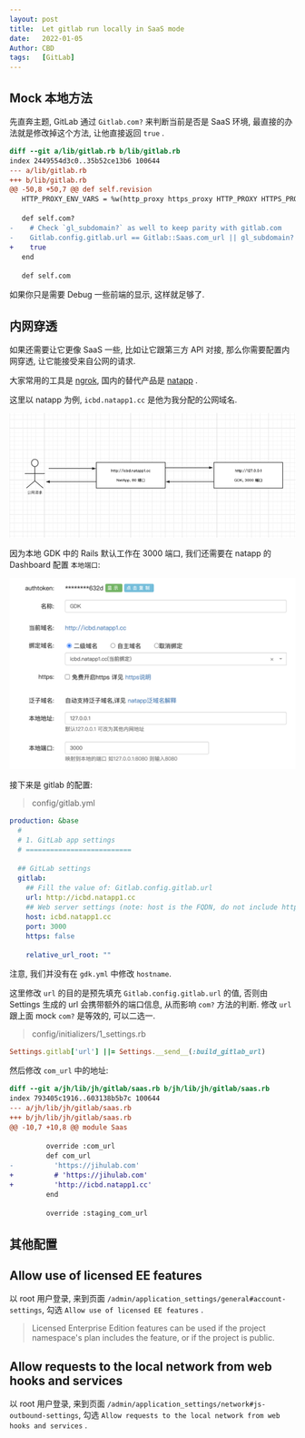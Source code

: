 ```yaml
---
layout: post
title:  Let gitlab run locally in SaaS mode 
date:   2022-01-05
Author: CBD
tags:   [GitLab]
---
```


## Mock 本地方法

先直奔主题, GitLab 通过 `Gitlab.com?` 来判断当前是否是 SaaS 环境, 最直接的办法就是修改掉这个方法, 让他直接返回 `true` .

```diff
diff --git a/lib/gitlab.rb b/lib/gitlab.rb
index 2449554d3c0..35b52ce13b6 100644
--- a/lib/gitlab.rb
+++ b/lib/gitlab.rb
@@ -50,8 +50,7 @@ def self.revision
   HTTP_PROXY_ENV_VARS = %w(http_proxy https_proxy HTTP_PROXY HTTPS_PROXY).freeze
 
   def self.com?
-    # Check `gl_subdomain?` as well to keep parity with gitlab.com
-    Gitlab.config.gitlab.url == Gitlab::Saas.com_url || gl_subdomain?
+    true
   end
 
   def self.com
```

如果你只是需要 Debug 一些前端的显示, 这样就足够了.

## 内网穿透

如果还需要让它更像 SaaS 一些, 比如让它跟第三方 API 对接, 那么你需要配置内网穿透, 让它能接受来自公网的请求.

大家常用的工具是 [ngrok](https://ngrok.com/), 国内的替代产品是 [natapp](https://natapp.cn/) .

这里以 natapp 为例, `icbd.natapp1.cc` 是他为我分配的公网域名.

![内网穿透](/images/natapp.png)

因为本地 GDK 中的 Rails 默认工作在 3000 端口, 我们还需要在 natapp 的 Dashboard 配置 `本地端口`:

![natapp-dashboard](/images/natapp-dashboard.png)

接下来是 gitlab 的配置:

> config/gitlab.yml

```yml
production: &base
  #
  # 1. GitLab app settings
  # ==========================

  ## GitLab settings
  gitlab:
    ## Fill the value of: Gitlab.config.gitlab.url
    url: http://icbd.natapp1.cc
    ## Web server settings (note: host is the FQDN, do not include http://)
    host: icbd.natapp1.cc
    port: 3000
    https: false

    relative_url_root: ""
```

注意, 我们并没有在 `gdk.yml` 中修改 `hostname`.

这里修改 `url` 的目的是预先填充 `Gitlab.config.gitlab.url` 的值, 否则由 Settings 生成的 url 会携带额外的端口信息, 从而影响 `com?` 方法的判断. 修改 `url` 跟上面 mock `com?` 是等效的, 可以二选一.

> config/initializers/1_settings.rb

```ruby
Settings.gitlab['url'] ||= Settings.__send__(:build_gitlab_url)
```

然后修改 `com_url` 中的地址:

```diff
diff --git a/jh/lib/jh/gitlab/saas.rb b/jh/lib/jh/gitlab/saas.rb
index 793405c1916..603138b5b7c 100644
--- a/jh/lib/jh/gitlab/saas.rb
+++ b/jh/lib/jh/gitlab/saas.rb
@@ -10,7 +10,8 @@ module Saas
 
         override :com_url
         def com_url
-          'https://jihulab.com'
+          # 'https://jihulab.com'
+          'http://icbd.natapp1.cc'
         end
 
         override :staging_com_url
```

## 其他配置

## Allow use of licensed EE features

以 root 用户登录, 来到页面 `/admin/application_settings/general#account-settings`,
勾选 `Allow use of licensed EE features` .

> Licensed Enterprise Edition features can be used if the project namespace's plan includes the feature, or if the project is public.

## Allow requests to the local network from web hooks and services

以 root 用户登录, 来到页面 `/admin/application_settings/network#js-outbound-settings`,
勾选 `Allow requests to the local network from web hooks and services` .
